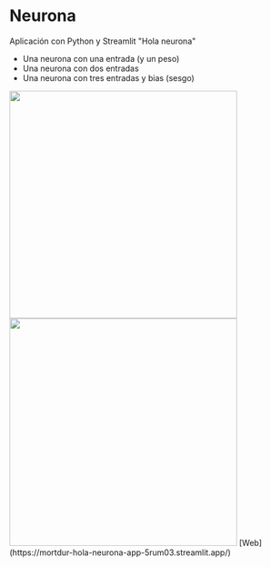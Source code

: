 # Neurona
Aplicación con Python y Streamlit "Hola neurona"
*   Una neurona con una entrada (y un peso)
*   Una neurona con dos entradas
*   Una neurona con tres entradas y bias (sesgo)
<img width="400px" src="https://drive.google.com/uc?id=1eA_lxC37CElCaRiesQnONw3mV9cu9CNE">
<img width="400px" src="https://drive.google.com/uc?id=1uShBYtPblongF8Eck2-8CK4maMsp-rF9">
[Web](https://mortdur-hola-neurona-app-5rum03.streamlit.app/)
